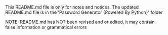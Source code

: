 This README.md file is only for notes and notices. The updated README.md file is in the 'Password Generator {Powered By Python}' folder


NOTE: README.md has NOT been revised and or edited, it may contain false information or grammatical errors
